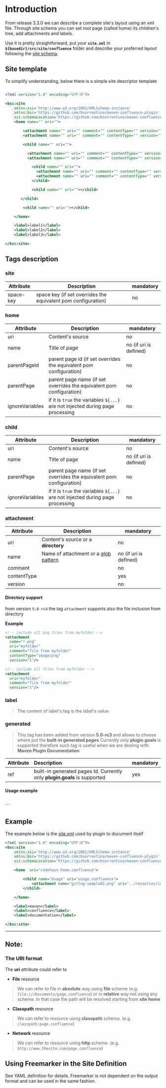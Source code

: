 
# Introduction

From release 3.3.0 we can describe a complete site's layout using an xml file. Through site schema you can set root page (called home) its children's tree, add attachments and labels.

Use it is pretty straightforward, put your **`site.xml`** in **`${basedir}/src/site/confluence`** folder and describe your preferred layout following the [site schema](https://raw.githubusercontent.com/bsorrentino/maven-confluence-plugin/master/schemas/site-schema-6.0.xsd).

## Site template

To simplify understanding, below there is a simple site descriptor template

```xml

<?xml version="1.0" encoding="UTF-8"?>

<bsc:site
    xmlns:xsi='http://www.w3.org/2001/XMLSchema-instance'
    xmlns:bsc='https://github.com/bsorrentino/maven-confluence-plugin'
    xsi:schemaLocation='https://github.com/bsorrentino/maven-confluence-plugin https://raw.githubusercontent.com/bsorrentino/maven-confluence-plugin/master/schemas/site-schema-6.0.xsd'>
    <home name="" uri="">

        <attachment name="" uri="" comment="" contentType="" version=""></attachment>
        <attachment name="" uri="" comment="" contentType="" version=""></attachment>

        <child name="" uri="">

          <attachment name="" uri="" comment="" contentType="" version=""></attachment>
          <attachment name="" uri="" comment="" contentType="" version=""></attachment>

            <child name="" uri="">
              <attachment name="" uri="" comment="" contentType="" version=""></attachment>
              <attachment name="" uri="" comment="" contentType="" version=""></attachment>
            </child>

            <child name="" uri=""></child>

       </child>

        <child name="" uri=""></child>

    </home>

    <label>label1</label>
    <label>label2</label>
    <label>label3</label>

</bsc:site>

```

## Tags description

### site

| Attribute| Description | mandatory |
|-------------|----------------|--------------|
| space-key | space key (if set overrides the equivalent pom configuration)  | no |


### home

| Attribute| Description | mandatory |
|-------------|----------------|--------------|
| uri | Content's source | no |
| name | Title of page | no (if uri is defined)|
| parentPageId | parent page id (if set overrides the equivalent pom configuration) | no |
| parentPage | parent page name (if set overrides the equivalent pom configuration) | no |
| ignoreVariables | if it is `true` the variables `${...}` are not injected during page processing | no |

### child

| Attribute| Description | mandatory |
|-------------|----------------|--------------|
| uri | Content's source | no |
| name | Title of page | no (if uri is defined)|
| parentPage | parent page name (if set overrides the equivalent pom configuration) | no |
| ignoreVariables | if it is `true` the variables `${...}` are not injected during page processing | no |

### attachment

 Attribute| Description | mandatory
 ---- | ----- | ----
 uri | Content's source or a **directory** | no
 name | Name of attachment or a [glob pattern][1] | no (if uri is defined)
 comment |  | no
 contentType |  | yes
 version | | no

#### Directory support

from version `5.0-rc4` the tag `attachment` supports also the file inclusion from directory

**Example**

```xml
<!-- include all png files from myfolder -->
<attachment
  name="*.png"
  uri="myfolder"
  comment="file from myfolder"
  contentType="image/png"
  version="1"/>

<!-- include all files from myfolder -->
<attachment  
  uri="myfolder"
  comment="file from myfolder"  
  version="1"/>

```


### label

> The content of label's tag is the label's value

### generated
> This tag has been added from version **5.0-rc3** and allows to choose where put the **built-in generated pages**
> Currently only **plugin.goals** is supported therefore such tag is useful when we are dealing with **Maven Plugin Documentation**

| Attribute| Description | mandatory |
|:-------------|:----------------|:--------------|
| ref | built-in generated pages Id. Currently only **plugin.goals** is supported | yes |

#### Usage example
> ```xml
<home uri="index.confluence">
    <child name="Summary" uri="summary.confluence"/>
    <child name="Goals" uri="goals.confluence">
        <generated ref="plugin.goals"/>
    </child>
    <child name="PluginsSummary" uri="plugins-summary.confluence"/>
</home>
```

## Example

The example below is the [site.xml](https://raw.githubusercontent.com/bsorrentino/maven-confluence-plugin/master/maven-confluence-reporting-plugin/src/site/confluence/site.xml) used by plugin to document itself

```xml
<?xml version="1.0" encoding="UTF-8"?>
<bsc:site
    xmlns:xsi='http://www.w3.org/2001/XMLSchema-instance'
    xmlns:bsc='https://github.com/bsorrentino/maven-confluence-plugin'
    xsi:schemaLocation='https://github.com/bsorrentino/maven-confluence-plugin https://raw.githubusercontent.com/bsorrentino/maven-confluence-plugin/master/schemas/site-schema-6.9.xsd'>

    <home  uri="codehaus-home.confluence">

        <child name="Usage" uri="usage.confluence">
            <attachment name="gitlog-sample02.png" uri="../resources/images/gitlog-sample02.png" comment="gitlog to jira sample" contentType="image/png" version="1"></attachment>
        </child>

    </home>

    <label>maven</label>
    <label>confluence</label>
    <label>documentation</label>

</bsc:site>


```

***

## Note:

### The  **URI** format

The **uri** attribute could refer to

* **File** resource  
> We can refer to file in **absolute** way using **file** scheme (e.g. ` file:///Documents/page.confluence `) or in **relative** way not using any scheme. In that case the path will be resolved starting from **site home**

* **Classpath** resource
> We can refer to resource using **classpath** schema. (e.g. ` classpath:page.confluence `)

* **Network** resource
> We can refer to resource using **http** scheme. (e.g. ` http://www.thesite.com/page.confluence `)

## Using Freemarker in the Site Definition
See YAML definition for details. Freemarker is not dependent on the output format and can be used in the same fashion.

[1]: https://docs.oracle.com/javase/7/docs/api/java/nio/file/FileSystem.html#getPathMatcher(java.lang.String)